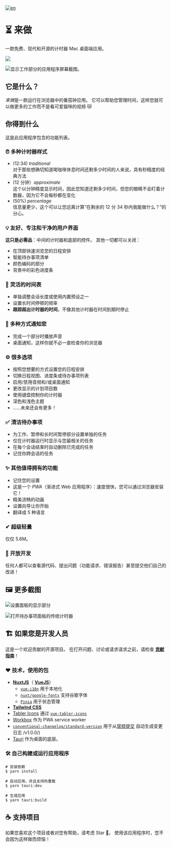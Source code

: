 [![en](https://img.shields.io/badge/lang-en-red.svg)](./README.en.md)

# ⏳ 来做

一款免费、现代和开源的计时器 Mac 桌面端应用。

[![](https://img.shields.io/badge/%E9%93%BE%E6%8E%A5-%E7%82%B9%E6%88%91%E4%B8%8B%E8%BD%BD-brightgreen)](https://github.com/Penggeor/lai-todo/releases/download/1.0.0/LAI.TODO_0.1.0_aarch64.dmg)

![显示工作部分的应用程序屏幕截图。](./public/assets/img/ProductImg_Default.png)

## 它是什么？

*来做*是一款运行在浏览器中的番茄钟应用。 它可以帮助您管理时间，这样您就可以做更多的工作而不是看可爱猫咪的视频 😿

## 你得到什么

这是此应用程序包含的功能列表。

### ⏰ **多种计时器样式**

- (12:34) _traditional_ <br>
  对于那些想确切知道喝咖啡休息时间还剩多少时间的人来说，具有秒精度的经典方法
- (12 分钟）_approximate_ <br>
  这个以分钟精度显示时间，因此您知道还剩多少时间，但您的眼睛不会盯着计数器，因为它不会每秒都在变化
- (50%) _percentage_ <br>
  信息量更少，这个可以让您远离计算“在剩余的 12 分 34 秒内我能做什么？”的分心。

### 💡 **友好、专注和干净的用户界面**

**这只是必需品**：中间的计时器和底部的控件。 其他一切都可以关闭：

- 在顶部快速浏览您的日程安排
- 智能待办事项清单
- 颜色编码的部分
- 背景中的彩色进度条

### 📑 **灵活的时间表**

- 单独调整会话长度或使用内置预设之一
- 设置长时间停顿的频率
- **跟踪超出计时器的时间**，不像其他计时器在时间到期时停止

### 🎵 **多种方式通知您**

- 完成一个部分时播放声音
- 桌面通知，这样你就不必一直检查你的浏览器

### ⚙ **很多选项**

- 按照您想要的方式设置您的日程安排
- 切换日程视图、进度条或待办事项列表
- 启用/禁用音频和/或桌面通知
- 更改显示的计划项目数
- 使用键盘控制你的计时器
- 深色和浅色主题
- ……未来还会有更多！

### ✅ **清洁待办事项**

- 为工作、暂停和长时间暂停部分设置单独的任务
- 仅在计时器运行时显示与您最相关的任务
- 在每个会话结束时自动删除已完成的任务
- 记住你跨会话的任务

### ✨ **其他值得拥有的功能**

- 记住您的设置
- 这是一个 _PWA_（渐进式 Web 应用程序）：速度很快，您可以通过浏览器安装它！
- 精美流畅的动画
- 设置向导让你开始
- 翻译成 5 种语言

### ✔ **超级轻量**

仅仅 5.6M。

### 👋 **开放开发**

任何人都可以查看源代码、提出问题（功能请求、错误报告）甚至提交他们自己的改进！

## 🖼 更多截图

![设置面板的显示部分](./public/assets/img/ProductImg_Settings.png)

![打开待办事项面板的传统计时器](./public/assets/img/ProductImg_TodoOpen.png)

## 🏗 如果您是开发人员

这是一个欢迎贡献的开源项目。 在打开问题、讨论或请求请求之前，请检查 [**贡献指南**](./CONTRIBUTING.md)！

### ❤ 技术，使用的包

- [**NuxtJS**](https://nuxtjs.org/)（ [**VueJS**](https://vuejs.org/)）
  - [`vue-i18n`](https://kazupon.github.io/vue-i18n/) 用于本地化
  - [`nuxt/google-fonts`](https://github.com/nuxt-community/google-fonts-module) 支持谷歌字体
  - [`Pinia`](https://pinia.vuejs.org/) 用于状态管理
- [**Tailwind CSS**](https://tailwindcss.com/)
- [Tabler Icons](https://tabler-icons.io/) 通过 [`vue-tabler-icons`](https://github.com/alex-oleshkevich/vue-tabler-icons)
- [Workbox](https://github.com/GoogleChrome/workbox) 作为 PWA service worker
- [`conventional-changelog/standard-version`](https://github.com/conventional-changelog/standard-version) 用于从[常规提交](https://www.conventionalcommits.org/en) 自动生成变更日志 /v1.0.0/)
- [Tauri](https://tauri.app/) 作为桌面的底层。

### 🛠 自己构建或运行应用程序

```狂欢
# 安装依赖
$ yarn install

# 启动应用，并且支持热重载
$ yarn tauri:dev

# 生成应用
$ yarn tauri:build
```

## ☕ 支持项目

如果您喜欢这个项目或者对您有帮助，请考虑 Star 🌟。 使用该应用程序时，您不会因为这样做而烦恼！
